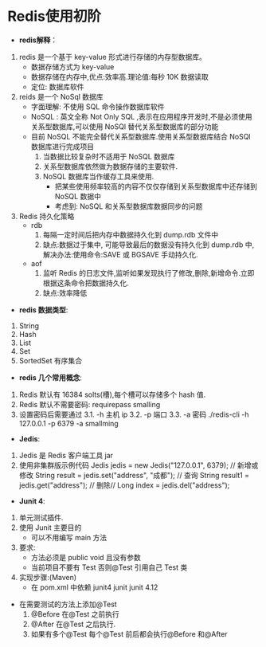 # Redis使用初阶
+ **redis解释**：
1. redis 是一个基于 key-value 形式进行存储的内存型数据库。
	+ 数据存储方式为 key-value 
	+ 数据存储在内存中,优点:效率高.理论值:每秒 10K 数据读取
	+ 定位: 数据库软件
2. reids 是一个 NoSql 数据库
	+ 字面理解: 不使用 SQL 命令操作数据库软件
	+ NoSQL : 英文全称 Not Only SQL ,表示在应用程序开发时,不是必须使用关系型数据库,可以使用 NoSQl 替代关系型数据库的部分功能
	+ 目前 NoSQL 不能完全替代关系型数据库.使用关系型数据库结合 NoSQl 数据库进行完成项目
		1. 当数据比较复杂时不适用于 NoSQL 数据库
		2. 关系型数据库依然做为数据存储的主要软件.
		3. NoSQL 数据库当作缓存工具来使用.
			+ 把某些使用频率较高的内容不仅仅存储到关系型数据库中还存储到 NoSQL 数据中
			+ 考虑到: NoSQL 和关系型数据库数据同步的问题
3. Redis 持久化策略
	+ rdb
		1. 每隔一定时间后把内存中数据持久化到 dump.rdb 文件中
		2. 缺点:数据过于集中, 可能导致最后的数据没有持久化到 dump.rdb 中,解决办法:使用命令:SAVE 或 BGSAVE 手动持久化.
	+ aof
		1. 监听 Redis 的日志文件,监听如果发现执行了修改,删除,新增命令.立即根据这条命令把数据持久化.
		2.  缺点:效率降低	
+ **redis 数据类型**:
1. String
2. Hash
3. List
4. Set
5. SortedSet 有序集合
+ **redis 几个常用概念**:
1. Redis 默认有 16384 solts(槽),每个槽可以存储多个 hash 值.
2. Redis 默认不需要密码: requirepass	smalling	
3. 设置密码后需要通过
3.1. -h 主机 ip
3.2. -p 端口
3.3. -a 密码
./redis-cli -h 127.0.0.1 -p 6379 -a smallming
+ **Jedis**:
1. Jedis 是 Redis 客户端工具 jar
2. 使用非集群版示例代码
	Jedis jedis = new Jedis("127.0.0.1", 6379);
	// 新增或修改
	 String result = jedis.set("address", "成都");
	// 查询
	 String result1 = jedis.get("address");
	// 删除// 
   Long index = jedis.del("address");
+ **Junit 4**:
1. 单元测试插件.
2. 使用 Junit 主要目的
	- 可以不用编写 main 方法
3. 要求:
	- 方法必须是 public void 且没有参数
	- 当前项目不要有 Test 否则@Test 引用自己 Test 类
4. 实现步骤:(Maven)
	- 在 pom.xml 中依赖 junit4
		<dependency>
		<groupId>junit</groupId>
		<artifactId>junit</artifactId>
		<version>4.12</version>
		</dependency>
- 在需要测试的方法上添加@Test
	1. @Before 在@Test 之前执行
	2. @After 在@Test 之后执行.
    3. 如果有多个@Test 每个@Test 前后都会执行@Before 和@After
